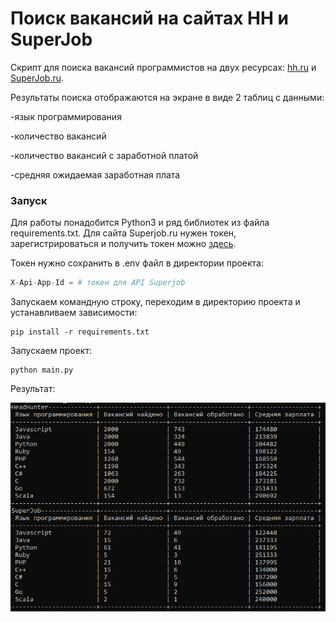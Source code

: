 # Поиск вакансий на сайтах HH и SuperJob

Скрипт для поиска вакансий программистов на двух ресурсах: [hh.ru](https://hh.ru/) и [SuperJob.ru](https://www.superjob.ru/).

Результаты поиска отображаются на экране в виде 2 таблиц с данными:

-язык программирования

-количество вакансий

-количество вакансий с заработной платой

-средняя ожидаемая заработная плата
### Запуск

Для работы понадобится Python3 и ряд библиотек из файла requirements.txt.
Для сайта Superjob.ru нужен токен, зарегистрироваться и получить токен можно [здесь](https://api.superjob.ru/).

Токен нужно сохранить в .env файл в директории проекта:

```Python
X-Api-App-Id = # токен для API Superjob
```

Запускаем командную строку, переходим в директорию проекта и устанавливаем зависимости:
```
pip install -r requirements.txt
```
Запускаем проект:

```
python main.py
```

Результат:

![](https://github.com/atskayasatana/Images/blob/cab8f567e77b2cd10ec4035ddcdbaf62c44dfae6/hh_api_res.png)


